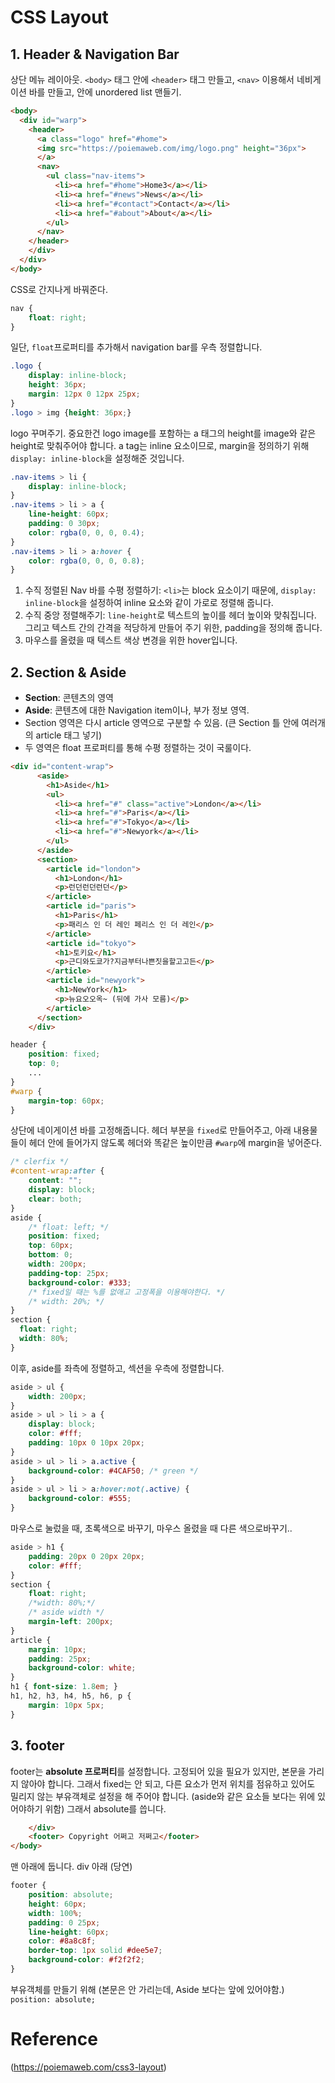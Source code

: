 # CSS Layout
## 1. Header & Navigation Bar
상단 메뉴 레이아웃. `<body>` 태그 안에 `<header>` 태그 만들고, `<nav>` 이용해서 네비게이션 바를 만들고, 안에 unordered list 맨들기. 
```html
<body>
  <div id="warp">
    <header>
      <a class="logo" href="#home">
      <img src="https://poiemaweb.com/img/logo.png" height="36px">
      </a>
      <nav>
        <ul class="nav-items">
          <li><a href="#home">Home3</a></li>
          <li><a href="#news">News</a></li>
          <li><a href="#contact">Contact</a></li>
          <li><a href="#about">About</a></li>
        </ul>
      </nav>
    </header>
    </div>
  </div>
</body>
```
CSS로 간지나게 바꿔준다.
```css
nav {
    float: right;
}
```
일단, `float`프로퍼티를 추가해서 navigation bar를 우측 정렬합니다.
```css
.logo {
    display: inline-block;
    height: 36px;
    margin: 12px 0 12px 25px;
}
.logo > img {height: 36px;}
```
logo 꾸며주기. 중요한건 logo image를 포함하는 a 태그의 height를 image와 같은 height로 맞춰주어야 합니다. a tag는 inline 요소이므로, margin을 정의하기 위해 `display: inline-block`을 설정해준 것입니다.

```css
.nav-items > li {
    display: inline-block;
}
.nav-items > li > a {
    line-height: 60px;
    padding: 0 30px;
    color: rgba(0, 0, 0, 0.4);
}
.nav-items > li > a:hover {
    color: rgba(0, 0, 0, 0.8);
}
```
1. 수직 정렬된 Nav 바를 수평 정렬하기: `<li>`는 block 요소이기 때문에, `display: inline-block`을 설정하여 inline 요소와 같이 가로로 정렬해 줍니다.
2. 수직 중앙 정렬해주기: `line-height`로 텍스트의 높이를 헤더 높이와 맞춰집니다. 그리고 텍스트 간의 간격을 적당하게 만들어 주기 위한, padding을 정의해 줍니다.
3. 마우스를 올렸을 때 텍스트 색상 변경을 위한 hover입니다.


## 2. Section & Aside
- **Section**: 콘텐츠의 영역
- **Aside**: 콘텐츠에 대한 Navigation item이나, 부가 정보 영역. 
- Section 영역은 다시 article 영역으로 구분할 수 있음. (큰 Section 틀 안에 여러개의 article 태그 넣기)
- 두 영역은 float 프로퍼티를 통해 수평 정렬하는 것이 국룰이다.
```html
<div id="content-wrap">
      <aside>
        <h1>Aside</h1>
        <ul>
          <li><a href="#" class="active">London</a></li>
          <li><a href="#">Paris</a></li>
          <li><a href="#">Tokyo</a></li>
          <li><a href="#">Newyork</a></li>
        </ul>
      </aside>
      <section>
        <article id="london">
          <h1>London</h1>
          <p>런던런던런던</p>
        </article>
        <article id="paris">
          <h1>Paris</h1>
          <p>패리스 인 더 레인 페리스 인 더 레인</p>
        </article>
        <article id="tokyo">
          <h1>토키요</h1>
          <p>근디와도쿄가?지금부터나쁜짓을할고고든</p>
        </article>
        <article id="newyork">
          <h1>NewYork</h1>
          <p>뉴요오오옥~ (뒤에 가사 모름)</p>
        </article>
      </section>
    </div>
```
```css
header {
    position: fixed;
    top: 0;
    ...
}
#warp {
    margin-top: 60px;
}
```
상단에 네이게이션 바를 고정해줍니다. 헤더 부분을 `fixed`로 만들어주고, 아래 내용물들이 헤더 안에 들어가지 않도록 헤더와 똑같은 높이만큼 `#warp`에 margin을 넣어준다.
```css 
/* clerfix */
#content-wrap:after {
    content: "";
    display: block;
    clear: both;
}
aside {
    /* float: left; */
    position: fixed;
    top: 60px;
    bottom: 0;
    width: 200px;
    padding-top: 25px;
    background-color: #333;
    /* fixed일 때는 %를 없애고 고정폭을 이용해야한다. */
    /* width: 20%; */
}
section {
  float: right;
  width: 80%;
}
```
이후, aside를 좌측에 정렬하고, 섹션을 우측에 정렬합니다.
```css
aside > ul {
    width: 200px;
}
aside > ul > li > a {
    display: block;
    color: #fff;
    padding: 10px 0 10px 20px;
}
aside > ul > li > a.active {
    background-color: #4CAF50; /* green */
}
aside > ul > li > a:hover:not(.active) {
    background-color: #555;
}
```
마우스로 눌렀을 때, 초록색으로 바꾸기, 마우스 올렸을 때 다른 색으로바꾸기..
```css
aside > h1 {
    padding: 20px 0 20px 20px;
    color: #fff;
}
section {
    float: right;
    /*width: 80%;*/
    /* aside width */
    margin-left: 200px;
}
article {
    margin: 10px;
    padding: 25px;
    background-color: white;
}
h1 { font-size: 1.8em; }
h1, h2, h3, h4, h5, h6, p {
    margin: 10px 5px;
}
```

## 3. footer
footer는 **absolute 프로퍼티**를 설정합니다. 고정되어 있을 필요가 있지만, 본문을 가리지 않아야 합니다. 그래서 fixed는 안 되고, 다른 요소가 먼저 위치를 점유하고 있어도 밀리지 않는 부유객체로 설정을 해 주어야 합니다.  (aside와 같은 요소들 보다는 위에 있어야하기 위함) 그래서 absolute를 씁니다.

```html
    </div>
    <footer> Copyright 어쩌고 저쩌고</footer>
</body>
```
맨 아래에 둡니다. div 아래 (당연)
```css
footer {
    position: absolute;
    height: 60px;
    width: 100%;
    padding: 0 25px;
    line-height: 60px;
    color: #8a8c8f;
    border-top: 1px solid #dee5e7;
    background-color: #f2f2f2;
}
```
부유객체를 만들기 위해 (본문은 안 가리는데, Aside 보다는 앞에 있어야함.) `position: absolute;`

# Reference
(https://poiemaweb.com/css3-layout)
